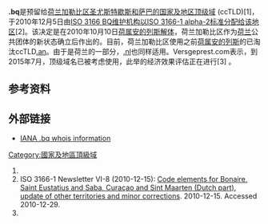 **.bq**是预留给[荷兰加勒比区圣尤斯特歇斯和萨巴的](https://zh.wikipedia.org/wiki/荷兰加勒比区 "wikilink")[国家及地区顶级域](https://zh.wikipedia.org/wiki/国家及地区顶级域 "wikilink") (ccTLD)\[1\]，于2010年12月5日由[ISO 3166 BQ维护机构以](../Page/ISO_3166.md "wikilink")[ISO 3166-1 alpha-2标准分配给该地区](../Page/ISO_3166-1.md "wikilink")\[2\]。该决定是在2010年10月10日[荷属安的列斯解体](../Page/荷属安的列斯解体.md "wikilink")，荷兰加勒比区作为[荷兰](../Page/荷兰.md "wikilink")公共团体的新状态确立后作出的。目前，荷兰加勒比区使用之前[荷属安的列斯](../Page/荷属安的列斯.md "wikilink")的已淘汰ccTLD[.an](../Page/.an.md "wikilink")。由于是荷兰的一部分，[.nl](../Page/.nl.md "wikilink")也同样适用。Versgeprest.com表示，到2015年7月，顶级域名已被考虑使用，此举的经济效果评估正在进行\[3\] 。

## 参考资料

## 外部链接

  - [IANA .bq whois information](http://www.iana.org/domains/root/db/bq.html)

[Category:國家及地區頂級域](https://zh.wikipedia.org/wiki/Category:國家及地區頂級域 "wikilink")

1.
2.  ISO 3166-1 Newsletter VI-8 (2010-12-15): [Code elements for Bonaire, Saint Eustatius and Saba, Curaçao and Sint Maarten (Dutch part), update of other territories and minor corrections](http://www.iso.org/iso/iso_3166-1_newsletter_vi-8_split_of_the_dutch_antilles_final-en.pdf). 2010-12-15. Accessed 2010-12-29.
3.